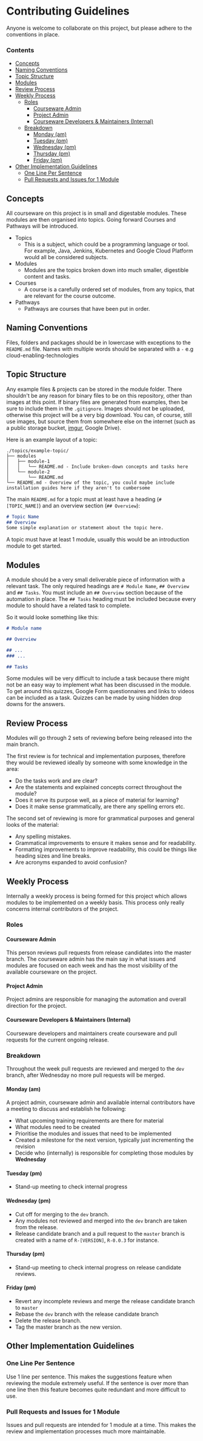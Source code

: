# Contributing Guidelines
Anyone is welcome to collaborate on this project, but please adhere to the conventions in place.
<!--TOC_START-->
### Contents
- [Concepts](#concepts)
- [Naming Conventions](#naming-conventions)
- [Topic Structure](#topic-structure)
- [Modules](#modules)
- [Review Process](#review-process)
- [Weekly Process](#weekly-process)
	- [Roles](#roles)
		- [Courseware Admin](#courseware-admin)
		- [Project Admin](#project-admin)
		- [Courseware Developers & Maintainers (Internal)](#courseware-developers--maintainers-internal)
	- [Breakdown](#breakdown)
		- [Monday (am)](#monday-am)
		- [Tuesday (pm)](#tuesday-pm)
		- [Wednesday (pm)](#wednesday-pm)
		- [Thursday (pm)](#thursday-pm)
		- [Friday (pm)](#friday-pm)
- [Other Implementation Guidelines](#other-implementation-guidelines)
	- [One Line Per Sentence](#one-line-per-sentence)
	- [Pull Requests and Issues for 1 Module](#pull-requests-and-issues-for-1-module)

<!--TOC_END-->
## Concepts
All courseware on this project is in small and digestable modules.
These modules are then organised into topics.
Going forward Courses and Pathways will be introduced.
- Topics
    - This is a subject, which could be a programming language or tool. For example, Java, Jenkins, Kubernetes and Google Cloud Platform would all be considered subjects.
- Modules
    - Modules are the topics broken down into much smaller, digestible content and tasks.
- Courses
    - A course is a carefully ordered set of modules, from any topics, that are relevant for the course outcome.
- Pathways
    - Pathways are courses that have been put in order.
## Naming Conventions
Files, folders and packages should be in lowercase with exceptions to the `README.md` file.
Names with multiple words should be separated with a `-` e.g cloud-enabling-technologies
## Topic Structure
Any example files & projects can be stored in the module folder.
There shouldn't be any reason for binary files to be on this repository, other than images at this point.
If binary files are generated from examples, then be sure to include them in the `.gitignore`.
Images should not be uploaded, otherwise this project will be a very big download.
You can, of course, still use images, but source them from somewhere else on the internet (such as a public storage bucket, [imgur](https://imgur.com), Google Drive).


Here is an example layout of a topic:
```text
./topics/example-topic/
├── modules
│   ├── module-1
│   │   └── README.md - Include broken-down concepts and tasks here
│   └── module-2
│       └── README.md
└── README.md - Overview of the topic, you could maybe include installation guides here if they aren't to cumbersome
```
The main `README.md` for a topic must at least have a heading (`# [TOPIC_NAME]`) and an overview section (`## Overview`):
```markdown
# Topic Name
## Overview
Some simple explanation or statement about the topic here.
```
A topic must have at least 1 module, usually this would be an introduction module to get started.
## Modules
A module should be a very small deliverable piece of information with a relevant task.
The only required headings are `# Module Name`, `## Overview` and `## Tasks`.
You must include an `## Overview` section because of the automation in place.
The `## Tasks` heading must be included because every module to should have a related task to complete.

So it would looke something like this:
```markdown
# Module name

## Overview

## ...
### ...

## Tasks
```

Some modules will be very difficult to include a task because there might not be an easy way to implement what has been discussed in the module.
To get around this quizzes, Google Form questionnaires and links to videos can be included as a task.
Quizzes can be made by using hidden drop downs for the answers.

## Review Process
Modules will go through 2 sets of reviewing before being released into the main branch.

The first review is for technical and implementation purposes, therefore they would be reviewed ideally by someone with some knowledge in the area:
- Do the tasks work and are clear?
- Are the statements and explained concepts correct throughout the module?
- Does it serve its purpose well, as a piece of material for learning?
- Does it make sense grammatically, are there any spelling errors etc.

The second set of reviewing is more for grammatical purposes and general looks of the material:
- Any spelling mistakes.
- Grammatical improvements to ensure it makes sense and for readability.
- Formatting improvements to improve readability, this could be things like heading sizes and line breaks.
- Are acronyms expanded to avoid confusion?

## Weekly Process
Internally a weekly process is being formed for this project which allows modules to be implemented on a weekly basis.
This process only really concerns internal contributors of the project.

### Roles
#### Courseware Admin
This person reviews pull requests from release candidates into the master branch.
The courseware admin has the main say in what issues and modules are focused on each week and has the most visibility of the available courseware on the project.
#### Project Admin
Project admins are responsible for managing the automation and overall direction for the project.
#### Courseware Developers & Maintainers (Internal)
Courseware developers and maintainers create courseware and pull requests for the current ongoing release.
### Breakdown
Throughout the week pull requests are reviewed and merged to the `dev` branch, after Wednesday no more pull requests will be merged.
#### Monday (am)
A project admin, courseware admin and available internal contributors have a meeting to discuss and establish he following:
- What upcoming training requirements are there for material
- What modules need to be created
- Prioritise the modules and issues that need to be implemented
- Created a milestone for the next version, typically just incrementing the revision
- Decide who (internally) is responsible for completing those modules by **Wednesday**
#### Tuesday (pm)
- Stand-up meeting to check internal progress
#### Wednesday (pm)
- Cut off for merging to the `dev` branch.
- Any modules not reviewed and merged into the `dev` branch are taken from the release.
- Release candidate branch and a pull request to the `master` branch is created with a name of `R-[VERSION]`, `R-0.0.3` for instance.
#### Thursday (pm)
- Stand-up meeting to check internal progress on release candidate reviews.
#### Friday (pm)
- Revert any incomplete reviews and merge the release candidate branch to `master`
- Rebase the `dev` branch with the release candidate branch
- Delete the release branch.
- Tag the master branch as the new version.
## Other Implementation Guidelines
### One Line Per Sentence 
Use 1 line per sentence.
This makes the suggestions feature when reviewing the module extremely useful.
If the sentence is over more than one line then this feature becomes quite redundant and more difficult to use.
### Pull Requests and Issues for 1 Module
Issues and pull requests are intended for 1 module at a time.
This makes the review and implementation processes much more maintainable.
